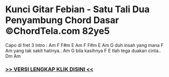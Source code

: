 
 # Kunci Gitar Febian - Satu Tali Dua Penyambung Chord Dasar ©ChordTela.com 82ye5


Capo di fret 3 Intro : Am F F#m E Am F F#m E Am G duh insah yang mana F Am yang tak sakit hatinya.. Am G bila kasihnya F E tlah tega duakan cinta.. Dm Am

###  <a href="https://shortlighzx.web.app?sq=Kunci Gitar Febian - Satu Tali Dua Penyambung Chord Dasar ©ChordTela.com"> >> VERSI LENGKAP KLIK DISINI << </a>
